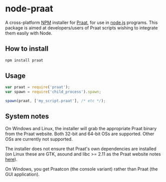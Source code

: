 # node-praat
A cross-platform [NPM][1] installer for [Praat][2], for use in [node.js][3] programs. This package is aimed at developers/users of Praat scripts wishing to integrate them easily with Node.

## How to install

```bash
npm install praat
```

## Usage

```javascript
var praat = require('praat');
var spawn = require('child_process').spawn;

spawn(praat, ['my_script.praat'], /* etc */);
```

## System notes
On Windows and Linux, the installer will grab the appropriate Praat binary from the Praat website. Both 32-bit and 64-bit OSs are supported. Other OSs are currently not supported.

The installer does not ensure that Praat's own dependencies are installed (on Linux these are GTK, asound and libc >= 2.11 as the Praat website notes [here][4]).

On Windows, you get Praatcon (the console variant) rather than Praat (the GUI application).

[1]: https://www.npmjs.com/
[2]: http://www.fon.hum.uva.nl/praat
[3]: http://nodejs.org/
[4]: http://www.fon.hum.uva.nl/praat/download_linux.html

